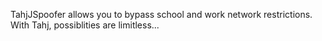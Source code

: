 TahjJSpoofer allows you to bypass school and work network restrictions. With Tahj, possiblities are limitless...
